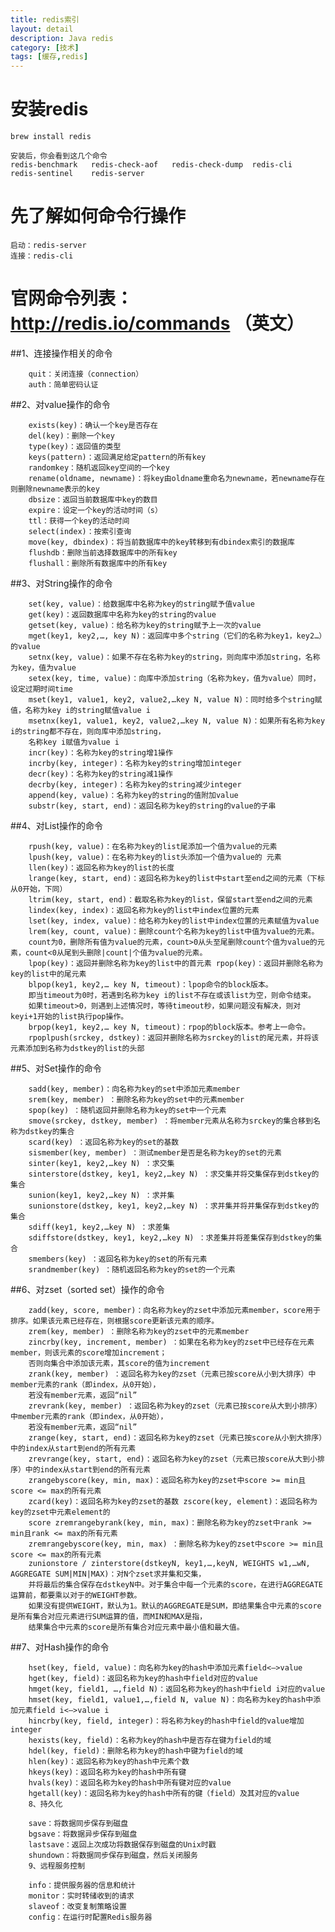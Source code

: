 ```yaml
---
title: redis索引
layout: detail
description: Java redis
category: [技术]
tags: [缓存,redis]
---
```

# 安装redis
    
    brew install redis
    
    安装后，你会看到这几个命令
    redis-benchmark   redis-check-aof   redis-check-dump  redis-cli         redis-sentinel    redis-server
    
# 先了解如何命令行操作
    
    启动：redis-server
    连接：redis-cli
     

        
# 官网命令列表：http://redis.io/commands （英文）
         
##1、连接操作相关的命令
         
        quit：关闭连接（connection）
        auth：简单密码认证
##2、对value操作的命令
         
        exists(key)：确认一个key是否存在
        del(key)：删除一个key
        type(key)：返回值的类型
        keys(pattern)：返回满足给定pattern的所有key
        randomkey：随机返回key空间的一个key
        rename(oldname, newname)：将key由oldname重命名为newname，若newname存在则删除newname表示的key
        dbsize：返回当前数据库中key的数目
        expire：设定一个key的活动时间（s）
        ttl：获得一个key的活动时间
        select(index)：按索引查询
        move(key, dbindex)：将当前数据库中的key转移到有dbindex索引的数据库
        flushdb：删除当前选择数据库中的所有key
        flushall：删除所有数据库中的所有key
##3、对String操作的命令
         
        set(key, value)：给数据库中名称为key的string赋予值value
        get(key)：返回数据库中名称为key的string的value
        getset(key, value)：给名称为key的string赋予上一次的value
        mget(key1, key2,…, key N)：返回库中多个string（它们的名称为key1，key2…）的value
        setnx(key, value)：如果不存在名称为key的string，则向库中添加string，名称为key，值为value
        setex(key, time, value)：向库中添加string（名称为key，值为value）同时，设定过期时间time
        mset(key1, value1, key2, value2,…key N, value N)：同时给多个string赋值，名称为key i的string赋值value i
        msetnx(key1, value1, key2, value2,…key N, value N)：如果所有名称为key i的string都不存在，则向库中添加string，
        名称key i赋值为value i
        incr(key)：名称为key的string增1操作
        incrby(key, integer)：名称为key的string增加integer
        decr(key)：名称为key的string减1操作
        decrby(key, integer)：名称为key的string减少integer
        append(key, value)：名称为key的string的值附加value
        substr(key, start, end)：返回名称为key的string的value的子串
##4、对List操作的命令
         
        rpush(key, value)：在名称为key的list尾添加一个值为value的元素
        lpush(key, value)：在名称为key的list头添加一个值为value的 元素
        llen(key)：返回名称为key的list的长度
        lrange(key, start, end)：返回名称为key的list中start至end之间的元素（下标从0开始，下同）
        ltrim(key, start, end)：截取名称为key的list，保留start至end之间的元素
        lindex(key, index)：返回名称为key的list中index位置的元素
        lset(key, index, value)：给名称为key的list中index位置的元素赋值为value
        lrem(key, count, value)：删除count个名称为key的list中值为value的元素。
        count为0，删除所有值为value的元素，count>0从头至尾删除count个值为value的元素，count<0从尾到头删除|count|个值为value的元素。 
        lpop(key)：返回并删除名称为key的list中的首元素 rpop(key)：返回并删除名称为key的list中的尾元素 
        blpop(key1, key2,… key N, timeout)：lpop命令的block版本。
        即当timeout为0时，若遇到名称为key i的list不存在或该list为空，则命令结束。
        如果timeout>0，则遇到上述情况时，等待timeout秒，如果问题没有解决，则对keyi+1开始的list执行pop操作。
        brpop(key1, key2,… key N, timeout)：rpop的block版本。参考上一命令。
        rpoplpush(srckey, dstkey)：返回并删除名称为srckey的list的尾元素，并将该元素添加到名称为dstkey的list的头部

##5、对Set操作的命令
         
        sadd(key, member)：向名称为key的set中添加元素member
        srem(key, member) ：删除名称为key的set中的元素member
        spop(key) ：随机返回并删除名称为key的set中一个元素
        smove(srckey, dstkey, member) ：将member元素从名称为srckey的集合移到名称为dstkey的集合
        scard(key) ：返回名称为key的set的基数
        sismember(key, member) ：测试member是否是名称为key的set的元素
        sinter(key1, key2,…key N) ：求交集
        sinterstore(dstkey, key1, key2,…key N) ：求交集并将交集保存到dstkey的集合
        sunion(key1, key2,…key N) ：求并集
        sunionstore(dstkey, key1, key2,…key N) ：求并集并将并集保存到dstkey的集合
        sdiff(key1, key2,…key N) ：求差集
        sdiffstore(dstkey, key1, key2,…key N) ：求差集并将差集保存到dstkey的集合
        smembers(key) ：返回名称为key的set的所有元素
        srandmember(key) ：随机返回名称为key的set的一个元素

##6、对zset（sorted set）操作的命令
         
        zadd(key, score, member)：向名称为key的zset中添加元素member，score用于排序。如果该元素已经存在，则根据score更新该元素的顺序。
        zrem(key, member) ：删除名称为key的zset中的元素member
        zincrby(key, increment, member) ：如果在名称为key的zset中已经存在元素member，则该元素的score增加increment；
        否则向集合中添加该元素，其score的值为increment
        zrank(key, member) ：返回名称为key的zset（元素已按score从小到大排序）中member元素的rank（即index，从0开始），
        若没有member元素，返回“nil”
        zrevrank(key, member) ：返回名称为key的zset（元素已按score从大到小排序）中member元素的rank（即index，从0开始），
        若没有member元素，返回“nil”
        zrange(key, start, end)：返回名称为key的zset（元素已按score从小到大排序）中的index从start到end的所有元素
        zrevrange(key, start, end)：返回名称为key的zset（元素已按score从大到小排序）中的index从start到end的所有元素
        zrangebyscore(key, min, max)：返回名称为key的zset中score >= min且score <= max的所有元素 
        zcard(key)：返回名称为key的zset的基数 zscore(key, element)：返回名称为key的zset中元素element的
        score zremrangebyrank(key, min, max)：删除名称为key的zset中rank >= min且rank <= max的所有元素 
        zremrangebyscore(key, min, max) ：删除名称为key的zset中score >= min且score <= max的所有元素
        zunionstore / zinterstore(dstkeyN, key1,…,keyN, WEIGHTS w1,…wN, AGGREGATE SUM|MIN|MAX)：对N个zset求并集和交集，
        并将最后的集合保存在dstkeyN中。对于集合中每一个元素的score，在进行AGGREGATE运算前，都要乘以对于的WEIGHT参数。
        如果没有提供WEIGHT，默认为1。默认的AGGREGATE是SUM，即结果集合中元素的score是所有集合对应元素进行SUM运算的值，而MIN和MAX是指，
        结果集合中元素的score是所有集合对应元素中最小值和最大值。

##7、对Hash操作的命令
         
         
        hset(key, field, value)：向名称为key的hash中添加元素field<—>value
        hget(key, field)：返回名称为key的hash中field对应的value
        hmget(key, field1, …,field N)：返回名称为key的hash中field i对应的value
        hmset(key, field1, value1,…,field N, value N)：向名称为key的hash中添加元素field i<—>value i
        hincrby(key, field, integer)：将名称为key的hash中field的value增加integer
        hexists(key, field)：名称为key的hash中是否存在键为field的域
        hdel(key, field)：删除名称为key的hash中键为field的域
        hlen(key)：返回名称为key的hash中元素个数
        hkeys(key)：返回名称为key的hash中所有键
        hvals(key)：返回名称为key的hash中所有键对应的value
        hgetall(key)：返回名称为key的hash中所有的键（field）及其对应的value
        8、持久化
         
        save：将数据同步保存到磁盘
        bgsave：将数据异步保存到磁盘
        lastsave：返回上次成功将数据保存到磁盘的Unix时戳
        shundown：将数据同步保存到磁盘，然后关闭服务
        9、远程服务控制
         
        info：提供服务器的信息和统计
        monitor：实时转储收到的请求
        slaveof：改变复制策略设置
        config：在运行时配置Redis服务器
